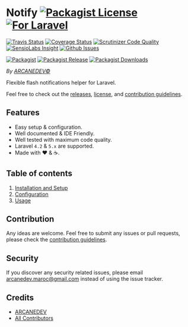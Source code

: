 # Notify [![Packagist License][badge_license]](LICENSE.md) [![For Laravel][badge_laravel]][link-github-repo]

[![Travis Status][badge_build]][link-travis]
[![Coverage Status][badge_coverage]][link-scrutinizer]
[![Scrutinizer Code Quality][badge_quality]][link-scrutinizer]
[![SensioLabs Insight][badge_insight]][link-insight]
[![Github Issues][badge_issues]][link-github-issues]

[![Packagist][badge_package]][link-packagist]
[![Packagist Release][badge_release]][link-packagist]
[![Packagist Downloads][badge_downloads]][link-packagist]

*By [ARCANEDEV&copy;](http://www.arcanedev.net/)*

Flexible flash notifications helper for Laravel.

Feel free to check out the [releases](https://github.com/ARCANEDEV/Notify/releases), [license](LICENSE.md), and [contribution guidelines](CONTRIBUTING.md).

## Features

  * Easy setup &amp; configuration.
  * Well documented &amp; IDE Friendly.
  * Well tested with maximum code quality.
  * Laravel `4.2` &amp; `5.x` are supported.
  * Made with :heart: &amp; :coffee:.

## Table of contents

  1. [Installation and Setup](_docs/1-Installation-and-Setup.md)
  2. [Configuration](_docs/2-Configuration.md)
  3. [Usage](_docs/3-Usage.md)

## Contribution

Any ideas are welcome. Feel free to submit any issues or pull requests, please check the [contribution guidelines](CONTRIBUTING.md).

## Security

If you discover any security related issues, please email arcanedev.maroc@gmail.com instead of using the issue tracker.

## Credits

- [ARCANEDEV][link-author]
- [All Contributors][link-contributors]

[badge_license]:   http://img.shields.io/packagist/l/arcanedev/notify.svg?style=flat-square
[badge_laravel]:   https://img.shields.io/badge/Laravel-4.2|5.x-orange.svg?style=flat-square
[badge_build]:     http://img.shields.io/travis/ARCANEDEV/Notify.svg?style=flat-square
[badge_coverage]:  https://img.shields.io/scrutinizer/coverage/g/ARCANEDEV/Notify.svg?style=flat-square
[badge_quality]:   https://img.shields.io/scrutinizer/g/ARCANEDEV/Notify.svg?style=flat-square
[badge_insight]:   https://img.shields.io/sensiolabs/i/fd28f55f-20e1-48d2-aa63-18a0857d4fae.svg?style=flat-square
[badge_issues]:    http://img.shields.io/github/issues/ARCANEDEV/Notify.svg?style=flat-square
[badge_package]:   https://img.shields.io/badge/package-arcanedev/notify-blue.svg?style=flat-square
[badge_release]:   https://img.shields.io/packagist/v/arcanedev/notify.svg?style=flat-square
[badge_downloads]: https://img.shields.io/packagist/dt/arcanedev/notify.svg?style=flat-square

[link-author]:        https://github.com/arcanedev-maroc
[link-github-repo]:   https://github.com/ARCANEDEV/Notify
[link-github-issues]: https://github.com/ARCANEDEV/Notify/issues
[link-contributors]:  https://github.com/ARCANEDEV/Notify/graphs/contributors
[link-packagist]:     https://packagist.org/packages/arcanedev/notify
[link-travis]:        https://travis-ci.org/ARCANEDEV/Notify
[link-scrutinizer]:   https://scrutinizer-ci.com/g/ARCANEDEV/Notify/?branch=master
[link-insight]:       https://insight.sensiolabs.com/projects/fd28f55f-20e1-48d2-aa63-18a0857d4fae
